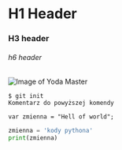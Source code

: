 # H1 Header
### H3 header
###### h6 header

![Image of Yoda Master](https://scifiview.com/wp-content/uploads/2024/02/yoda_origin_1.jpg)


```
$ git init
Komentarz do powyższej komendy
```

``` javasript
var zmienna = "Hell of world";
```

``` python
zmienna = 'kody pythona'
print(zmienna)
```
